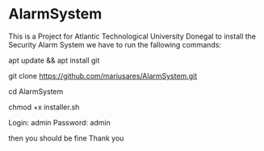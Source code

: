 # AlarmSystem
This is a Project for Atlantic Technological University Donegal
to install the Security Alarm System we have to run the fallowing commands:

apt update && apt install git

git clone https://github.com/mariusares/AlarmSystem.git

cd AlarmSystem

chmod +x installer.sh

Login: admin 
Password: admin

then you should be fine
Thank you

